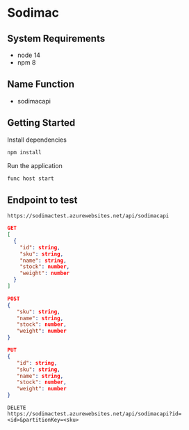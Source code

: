 # Sodimac

## System Requirements
- node 14
- npm 8


## Name Function 
- sodimacapi


## Getting Started

Install dependencies
```bash
npm install
```

Run the application
```bash
func host start
```

## Endpoint to test 
```
https://sodimactest.azurewebsites.net/api/sodimacapi
```
```JSON
GET
[
  {
    "id": string,
    "sku": string,
    "name": string,
    "stock": number,
    "weight": number
  }
]
```
```JSON
POST
{
   "sku": string,
   "name": string,
   "stock": number,
   "weight": number
}
```
```JSON
PUT
{
   "id": string,
   "sku": string,
   "name": string,
   "stock": number,
   "weight": number
}
```
```
DELETE
https://sodimactest.azurewebsites.net/api/sodimacapi?id=<id>&partitionKey=<sku>
```
